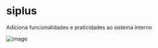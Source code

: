 # siplus
Adiciona funcionalidades e praticidades ao sistema interno

![image](https://github.com/melnic/siplus/assets/5557716/59f419d2-cf98-4b4a-8c00-2e72d8fe07ba)
